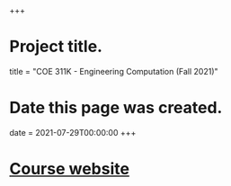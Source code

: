 +++
# Project title.
title = "COE 311K - Engineering Computation (Fall 2021)"

# Date this page was created.
date = 2021-07-29T00:00:00
+++

# [**Course website**](https://prashjha.github.io/COE-311K-website/)
